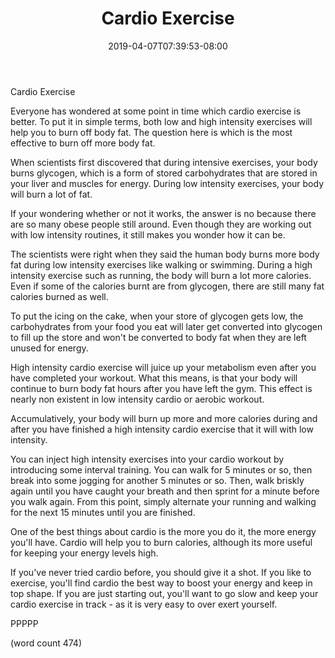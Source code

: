 ﻿---
title: "Cardio Exercise"
date: 2019-04-07T07:39:53-08:00
description: "Exercise Tips for Web Success"
featured_image: "/images/Exercise.jpg"
tags: ["Exercise"]
---

Cardio Exercise

Everyone has wondered at some point in time which
cardio exercise is better.  To put it in simple
terms, both low and high intensity exercises will
help you to burn off body fat.  The question here
is which is the most effective to burn off more
body fat.  

When scientists first discovered that during 
intensive exercises, your body burns glycogen, which
is a form of stored carbohydrates that are stored
in your liver and muscles for energy.  During low
intensity exercises, your body will burn a lot of
fat.

If your wondering whether or not it works, the
answer is no because there are so many obese people
still around.  Even though they are working out
with low intensity routines, it still makes you 
wonder how it can be.

The scientists were right when they said the human
body burns more body fat during low intensity
exercises like walking or swimming.  During a 
high intensity exercise such as running, the body
will burn a lot more calories.  Even if some of
the calories burnt are from glycogen, there are
still many fat calories burned as well.

To put the icing on the cake, when your store of
glycogen gets low, the carbohydrates from your
food you eat will later get converted into 
glycogen to fill up the store and won't be
converted to body fat when they are left unused
for energy.

High intensity cardio exercise will juice up your
metabolism even after you have completed your
workout.  What this means, is that your body will
continue to burn body fat hours after you have
left the gym.  This effect is nearly non existent
in low intensity cardio or aerobic workout.  

Accumulatively, your body will burn up more and
more calories during and after you have finished a
high intensity cardio exercise that it will with
low intensity.

You can inject high intensity exercises into your
cardio workout by introducing some interval
training. You can walk for 5 minutes or so, then
break into some jogging for another 5 minutes or
so.  Then, walk briskly again until you have
caught your breath and then sprint for a minute
before you walk again.  From this point, simply
alternate your running and walking for the 
next 15 minutes until you are finished.

One of the best things about cardio is the more
you do it, the more energy you'll have.  Cardio
will help you to burn calories, although its more
useful for keeping your energy levels high.

If you've never tried cardio before, you should
give it a shot.  If you like to exercise, you'll
find cardio the best way to boost your energy and
keep in top shape.  If you are just starting out,
you'll want to go slow and keep your cardio 
exercise in track - as it is very easy to over
exert yourself.

PPPPP

(word count 474)
